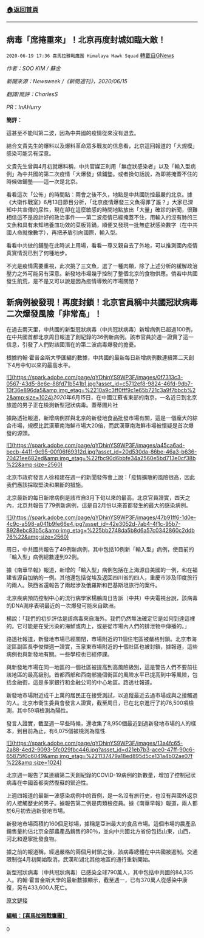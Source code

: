 ###  [:house:返回首頁](https://github.com/ourhimalayas/txt)
---

## 病毒「席捲重來」！北京再度封城如臨大敵！
`2020-06-19 17:36 喜馬拉雅戰鷹團 Himalaya Hawk Squad` [轉載自GNews](https://gnews.org/zh-hant/239591/)

*作者：SOO KIM / 蘇金*

*新聞來源：Newsweek /《新聞週刊》，2020/06/15*

*翻譯/簡評：CharlesS*

*PR*：*InAHurry*

**簡評：**

這甚至不能叫第二波，因為中共國的疫情從來沒有退去。

結合文貴先生的爆料以及爆料革命眾多戰友的信息看，北京這回報道的「大規模」感染可能另有深意。

文貴先生曾與4月初就爆料稱，中共官媒正利用「無症狀感染者」以及「輸入型病例」為中共國的第二次疫情「大爆發」做鋪墊。或者換句話說，為即將掩蓋不住的時候做鋪墊——這一次是北京。

看看這次「公佈」的時間點：兩會之後不久，地點是中共國防控最嚴的北京。據《大衛作戰室》6月13日節目分析，「北京疫情爆發三文魚得罪了誰？」大家已深知中共宣傳的尿性，現在卻在這麼敏感的時間地點放出「大量」確診的新聞，很難相信這不是設計好的政治事件——第二波疫情已經掩蓋不住，用輸入的沒有肺的三文魚和具有未知培養皿功效的菜板背鍋，順便又發現一批無症狀感染數字（在中共國人命就像數字），再把矛盾引向國際，輸入型。

看看中共做的鋪墊在此時派上用場，看看一尊又親自去了外地，可以推測國內疫情真實情況已到了何種地步。

不光是疫情需要重視，此次挑了三文魚，選了一種肉類，除了上述分析的緩解政治壓力之外可能另有深意。新發地市場幾乎控制了整個北京的食物供應。倘若中共國發生飢荒，是不是又可以說是因為疫情導致的市場關閉？

## **新病例被發現！再度封鎖！北京官員稱中共國冠狀病毒二次爆發風險「非常高」！**

在過去兩天里，中共國的新型冠狀病毒（中共冠狀病毒）新增病例已超過100例，在中共國首都北京周日報道了創紀錄的36例新病例。該市官員於週一證實了這一信息，引發了人們對該國潛在的第二波病毒爆發的擔憂。

根據約翰·霍普金斯大學匯編的數據，中共國的最新每日新增病例數連續第二天創下4月中旬以來的最高水平。

[!\[\](https://spark.adobe.com/page/qYDhinYS9WP3F/images/0f7313c3-0567-43d5-8e6e-88fd71b541b1.jpg?asset_id=c5712ef8-9824-46fd-9db7-13f36e896da5&amp;img_etag=%2210a9c3ff0fff9c1e65b721c3a9f7bbcb%22&amp;size=1024)](https://spark.adobe.com/page/qYDhinYS9WP3F/images/0f7313c3-0567-43d5-8e6e-88fd71b541b1.jpg?asset_id=c5712ef8-9824-46fd-9db7-13f36e896da5&amp;img_etag=%2210a9c3ff0fff9c1e65b721c3a9f7bbcb%22&amp;size=1024)*2020*年*6*月*15*日，在中國江蘇省東部的南京，一名近日到北京旅遊的男子正在檢測新型冠狀病毒。蓋蒂圖片社



據路透社報道，新增病例群與北京的新發地食品批發市場有關，這是一個龐大的綜合市場，規模比武漢華南海鮮市場大20倍，而武漢華南海鮮市場被懷疑是首次爆發的源頭。

[!\[\](https://spark.adobe.com/page/qYDhinYS9WP3F/images/a45ca6ad-becb-4411-9c95-00f06f69312d.jpg?asset_id=20d530da-86be-46a3-b636-70421ee682ed&amp;img_etag=%22fbc90d6bbfe34a2560e5bd713e0cf38b%22&amp;size=2560)](https://spark.adobe.com/page/qYDhinYS9WP3F/images/a45ca6ad-becb-4411-9c95-00f06f69312d.jpg?asset_id=20d530da-86be-46a3-b636-70421ee682ed&amp;img_etag=%22fbc90d6bbfe34a2560e5bd713e0cf38b%22&amp;size=1024)

北京市政府發言人徐和建在週一的新聞發佈會上說：「疫情擴散的風險很高，因此我們應該採取堅決和果斷的措施。

北京最新的每日新增病例是該市自3月下旬以來的最高。北京官員證實，四天之內，北京共報告了79例新病例，這是自2月份以來首都發生的最大的感染病例。

[!\[\](https://spark.adobe.com/page/qYDhinYS9WP3F/images/47b91ff6-1d0e-4c9c-a598-a041b9fe66e4.jpg?asset_id=42e3052d-7ab4-4f1c-95b7-8928ebc83b5c&amp;img_etag=%225bb2748da5b8d6a57c0342860c2ddb76%22&amp;size=2560)](https://spark.adobe.com/page/qYDhinYS9WP3F/images/47b91ff6-1d0e-4c9c-a598-a041b9fe66e4.jpg?asset_id=42e3052d-7ab4-4f1c-95b7-8928ebc83b5c&amp;img_etag=%225bb2748da5b8d6a57c0342860c2ddb76%22&amp;size=1024)

周日，中共國共報告了49例新病例，其中包括10例新「輸入型」病例，使目前的「輸入型」病例總數達到92例。

據《南華早報》報道，新增的「輸入型」病例包括在上海源自美國的一例，和在福建省源自加納的一例。其他還包括從埃及返回四川省的四人，重慶市涉及印度旅行的兩人。陝西省還報告了兩起涉及俄羅斯和巴基斯坦旅行的案件。

北京疾病預防控制中心的流行病學家楊鵬周日告訴（中共）中央電視台說，該病毒的DNA測序表明最近的一次爆發可能來自歐洲。

楊說：「我們的初步評估是該病毒來自海外。我們仍然無法確定它是如何到達這裡的。它可能是在受污染的海鮮或肉上，或是從市場內人們的排泄物中傳播的。」

路透社報道，新發地市場已經關閉，市場附近的11個住宅區被嚴格封鎖。北京市海淀區副區長李俊傑週一證實，玉泉東市場附近的十個社區也被封鎖，據報道，這些病例也與新發地有關。一些學校也已經停課。

與新發地市場在同一地區的一個社區被提高到高風險級別，這是警告人們不要前往該地區的最高級別。首都西部和西南部幾個街區的風險水平已提高到中等風險，包括金融街，這是多家銀行和金融公司的中心地區。路透社報道。

新發地市場附近成千上萬的居民正在接受測試，以追蹤最近去過市場或與之接觸過的人。北京市衛生委員會發言人證實，截至周日，已在北京進行了約76,500項檢測，其中59項檢測為陽性。

發言人證實，截至週一早些時候，還收集了8,950個最近到過新發地市場的人的樣本，到目前為止，有6,075個被檢測為陰性.

[!\[\](https://spark.adobe.com/page/qYDhinYS9WP3F/images/13a4fc65-2a88-4ed2-9093-5fc029fbc446.jpg?asset_id=d21eb7b3-ace0-47ff-90c6-65875f0c6049&amp;img_etag=%221137479a18ed895d5ce131a4b02ae07f%22&amp;size=1024)](https://spark.adobe.com/page/qYDhinYS9WP3F/images/13a4fc65-2a88-4ed2-9093-5fc029fbc446.jpg?asset_id=d21eb7b3-ace0-47ff-90c6-65875f0c6049&amp;img_etag=%221137479a18ed895d5ce131a4b02ae07f%22&amp;size=1024)

北京週一報告了其連續第二天創紀錄的COVID-19病例的新數量，增加了控制冠狀病毒在中國首都突然復蘇的緊迫性。

上週四報道的最新一波感染病例中的首例，是一名沒有旅行史，也沒有與國外返京的人接觸歷史的男子。據報告第二例是肉類檢疫員。據《南華早報》報道，兩人都於6月初去過新發地市場。

新發地市場面積約160個足球場，據稱是亞洲最大的食品市場。這個市場的農產品銷售量約佔北京全部農產品銷售的80％，並向中共國北方省份包括山東，山西，河北和遼寧批發食物。

據之前的報道稱，經過嚴格的兩個月封鎖之後，該病毒總體在中共國被遏制。交通限制從4月初開始取消，武漢和湖北其他地區的通行重新開始。

新型冠狀病毒（中共冠狀病毒）已感染全球790萬人，其中包括中共國的84,335人。約翰·霍普金斯大學的最新數據顯示，截至週一，已有370萬人從感染中康復，另有433,600人死亡。

[原文鏈接](https://www.newsweek.com/china-coronavirus-second-wave-risk-very-high-beijing-official-lockdown-1510832?utm_term=Autofeed&amp;utm_medium=Social&amp;utm_source=Twitter#Echobox=1592219832)

#### [編輯：【喜馬拉雅戰鷹團】](https://spark.adobe.com/page/qYDhinYS9WP3F/)



0
